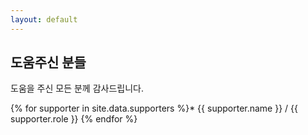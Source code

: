 ```yaml
---
layout: default
---
```

## 도움주신 분들

도움을 주신 모든 분께 감사드립니다.

{% for supporter in site.data.supporters %}* {{ supporter.name }} / {{ supporter.role }}
{% endfor %}